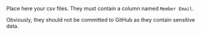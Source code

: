 Place here your csv files. They must contain a column named `Member Email`.

Obviously, they should not be committed to GitHub as they contain sensitive data.
